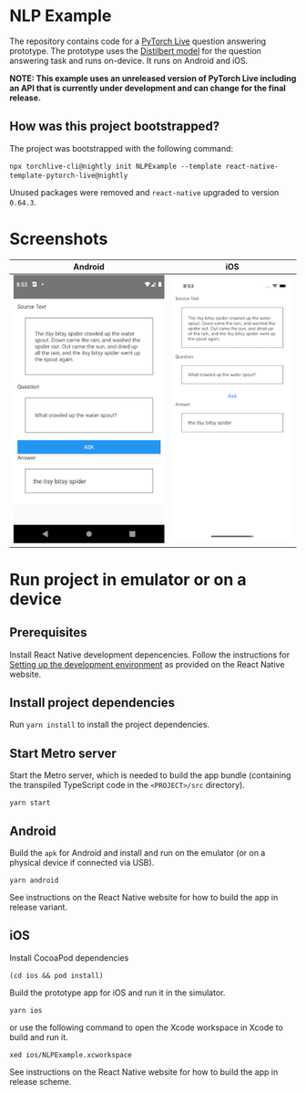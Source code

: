 # NLP Example

The repository contains code for a [PyTorch Live](https://pytorch.org/live) question answering prototype. The prototype uses the [Distilbert model](https://huggingface.co/distilbert-base-uncased) for the question answering task and runs on-device. It runs on Android and iOS.

**NOTE: This example uses an unreleased version of PyTorch Live including an API that is currently under development and can change for the final release.**

## How was this project bootstrapped?

The project was bootstrapped with the following command:

```
npx torchlive-cli@nightly init NLPExample --template react-native-template-pytorch-live@nightly
```

Unused packages were removed and `react-native` upgraded to version `0.64.3`.

# Screenshots

|Android|iOS|
| --------------------- | --------------------- |
|![Screenshot of NLPExample on Android](./screenshots/screenshot-android.png)|![Screenshot of NLPExample on iOS](./screenshots/screenshot-ios.png)|

# Run project in emulator or on a device

## Prerequisites

Install React Native development depencencies. Follow the instructions for [Setting up the development environment](https://reactnative.dev/docs/environment-setup) as provided on the React Native website.

## Install project dependencies

Run `yarn install` to install the project dependencies.

## Start Metro server

Start the Metro server, which is needed to build the app bundle (containing the transpiled TypeScript code in the `<PROJECT>/src` directory).

```
yarn start
```

## Android

Build the `apk` for Android and install and run on the emulator (or on a physical device if connected via USB).

```
yarn android
```

See instructions on the React Native website for how to build the app in release variant.

## iOS

Install CocoaPod dependencies

```
(cd ios && pod install)
```

Build the prototype app for iOS and run it in the simulator.

```
yarn ios
```

or use the following command to open the Xcode workspace in Xcode to build and run it.

```
xed ios/NLPExample.xcworkspace
```

See instructions on the React Native website for how to build the app in release scheme.
